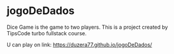 # jogoDeDados

Dice Game is the game to two players. This is a project created by TipsCode turbo fullstack course.

U can play on link: https://duzera77.github.io/jogoDeDados/
